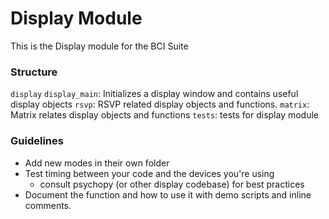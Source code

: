 ﻿# Display Module

This is the Display module for the BCI Suite

### Structure
`display`
	`display_main`: Initializes a display window and contains useful display objects
		`rsvp`:  RSVP related display objects and functions.
		`matrix`: Matrix relates display objects and functions
		`tests`: tests for display module

### Guidelines

- Add new modes in their own folder
- Test timing between your code and the devices you're using
	- consult psychopy (or other display codebase) for best practices
- Document the function and how to use it with demo scripts and inline comments.